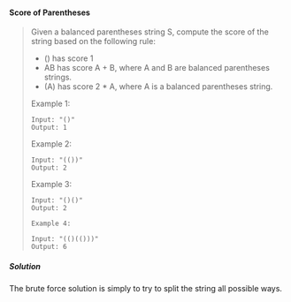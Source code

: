 #### Score of Parentheses

> Given a balanced parentheses string S, compute the score of the string based on the following rule:
>
> * () has score 1
> * AB has score A + B, where A and B are balanced parentheses strings.
> * (A) has score 2 * A, where A is a balanced parentheses string.
> 
> Example 1:
> ```
> Input: "()"
> Output: 1
> ```
> Example 2:
> ```
> Input: "(())"
> Output: 2
> ```
> Example 3:
> ```
> Input: "()()"
> Output: 2
>
> Example 4:
> 
> Input: "(()(()))"
> Output: 6
>```

##### Solution

The brute force solution is simply to try to split the string all possible ways. 